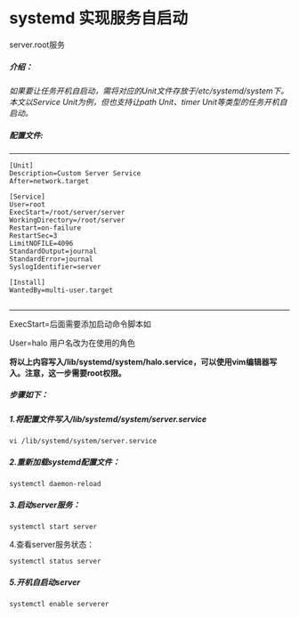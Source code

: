 # systemd 实现服务自启动

server.root服务

##### 介绍：

​	*如果要让任务开机自启动，需将对应的Unit文件存放于/etc/systemd/system下。本文以Service Unit为例，但也支持让path Unit、timer Unit等类型的任务开机自启动。*



##### 配置文件:

------

```shell
[Unit]
Description=Custom Server Service
After=network.target

[Service]
User=root
ExecStart=/root/server/server
WorkingDirectory=/root/server
Restart=on-failure
RestartSec=3
LimitNOFILE=4096
StandardOutput=journal
StandardError=journal
SyslogIdentifier=server

[Install]
WantedBy=multi-user.target


```



------

ExecStart=后面需要添加启动命令脚本如

User=halo 用户名改为在使用的角色

**将以上内容写入/lib/systemd/system/halo.service，可以使用vim编辑器写入。注意，这一步需要root权限。**



##### 步骤如下：

##### 1.将配置文件写入/lib/systemd/system/server.service

```
vi /lib/systemd/system/server.service
```



##### 2.重新加载systemd配置文件：

```
systemctl daemon-reload
```



##### 3.启动server服务：

```
systemctl start server
```



4.查看server服务状态：

```
systemctl status server
```



##### 5.开机自启动server

```
systemctl enable serverer 
```
